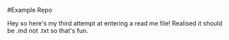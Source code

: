 #Example Repo

Hey so here's my third attempt at entering a read me file! Realised it should be .md not .txt so that's fun. 